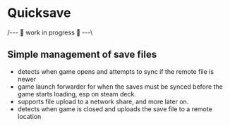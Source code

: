 # Quicksave

/--- 🚧 work in progress 🚧 ---\

## Simple management of save files
 - detects when game opens and attempts to sync if the remote file is newer
 - game launch forwarder for when the saves must be synced before the game starts loading, esp on steam deck.
 - supports file upload to a network share, and more later on.
 - detects when game is closed and uploads the save file to a remote location
 
